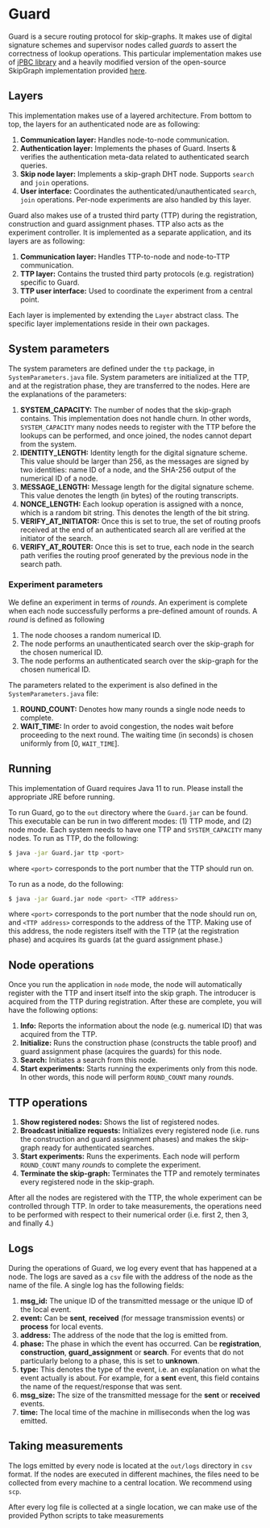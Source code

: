 # Guard
Guard is a secure routing protocol for skip-graphs. It makes use of digital signature schemes and supervisor nodes called *guards* to assert the correctness of lookup operations.
This particular implementation makes use of [jPBC library](http://gas.dia.unisa.it/projects/jpbc/) and a heavily modified version of the open-source SkipGraph implementation provided [here](https://github.com/yhassanzadeh13/SkipGraphNode).
## Layers
This implementation makes use of a layered architecture. From bottom to top, the layers for an authenticated node are as following:
1. **Communication layer:** Handles node-to-node communication.
2. **Authentication layer:** Implements the phases of Guard. Inserts & verifies the authentication meta-data related to authenticated search queries.
3. **Skip node layer:** Implements a skip-graph DHT node. Supports `search` and `join` operations.
4. **User interface:** Coordinates the authenticated/unauthenticated `search`, `join` operations. Per-node experiments are also handled by this layer.

Guard also makes use of a trusted third party (TTP) during the registration, construction and guard assignment phases. TTP also acts as the experiment controller. It is implemented as a separate application, and its layers are as following:
1. **Communication layer:** Handles TTP-to-node and node-to-TTP communication.
2. **TTP layer:** Contains the trusted third party protocols (e.g. registration) specific to Guard.
3. **TTP user interface:** Used to coordinate the experiment from a central point.

Each layer is implemented by extending the `Layer` abstract class. The specific layer implementations reside in their own packages.

## System parameters
The system parameters are defined under the `ttp` package, in `SystemParameters.java` file. System parameters are initialized at the TTP, and at the registration phase, they are transferred to the nodes. Here are the explanations of the parameters:
1. **SYSTEM_CAPACITY:** The number of nodes that the skip-graph contains. This implementation does not handle churn. In other words, `SYSTEM_CAPACITY` many nodes needs to register with the TTP before the lookups can be performed, and once joined, the nodes cannot depart from the system.
2. **IDENTITY_LENGTH:** Identity length for the digital signature scheme. This value should be larger than 256, as the messages are signed by two identities: name ID of a node, and the SHA-256 output of the numerical ID of a node.
3. **MESSAGE_LENGTH:** Message length for the digital signature scheme. This value denotes the length (in bytes) of the routing transcripts.
4. **NONCE_LENGTH:** Each lookup operation is assigned with a nonce, which is a random bit string. This denotes the length of the bit string.
5. **VERIFY_AT_INITIATOR:** Once this is set to true, the set of routing proofs received at the end of an authenticated search all are verified at the initiator of the search.
6. **VERIFY_AT_ROUTER:** Once this is set to true, each node in the search path verifies the routing proof generated by the previous node in the search path.

### Experiment parameters
We define an experiment in terms of *rounds*. An experiment is complete when each node successfully performs a pre-defined amount of rounds.
A *round* is defined as following
1. The node chooses a random numerical ID.
2. The node performs an unauthenticated search over the skip-graph for the chosen numerical ID.
3. The node performs an authenticated search over the skip-graph for the chosen numerical ID.

The parameters related to the experiment is also defined in the `SystemParameters.java` file: 
1. **ROUND_COUNT:** Denotes how many rounds a single node needs to complete.
2. **WAIT_TIME:** In order to avoid congestion, the nodes wait before proceeding to the next round. The waiting time (in seconds) is chosen uniformly from [0, `WAIT_TIME`].
## Running
This implementation of Guard requires Java 11 to run. Please install the appropriate JRE before running. 

To run Guard, go to the `out` directory where the `Guard.jar` can be found. This executable can be run in two different modes: (1) TTP mode, and (2) node mode.
Each system needs to have one TTP and `SYSTEM_CAPACITY` many nodes. To run as TTP, do the following:
```bash
$ java -jar Guard.jar ttp <port>
```
where `<port>` corresponds to the port number that the TTP should run on.


To run as a node, do the following:
```bash
$ java -jar Guard.jar node <port> <TTP address>
```
where `<port>` corresponds to the port number that the node should run on, and `<TTP address>` corresponds to the address of the TTP. Making use of this address,
the node registers itself with the TTP (at the registration phase) and acquires its guards (at the guard assignment phase.)  


## Node operations
Once you run the application in `node` mode, the node will automatically register with the TTP and insert itself into the skip graph. The introducer is acquired from the TTP during registration. After these are complete, you will have the following options:
1. **Info:** Reports the information about the node (e.g. numerical ID) that was acquired from the TTP.
2. **Initialize:** Runs the construction phase (constructs the table proof) and guard assignment phase (acquires the guards) for this node.
3. **Search:** Initiates a search from this node.
4. **Start experiments:** Starts running the experiments only from this node. In other words, this node will perform `ROUND_COUNT` many *round*s.

## TTP operations
1. **Show registered nodes:** Shows the list of registered nodes.
2. **Broadcast initialize requests:** Initializes every registered node (i.e. runs the construction and guard assignment phases) and makes the skip-graph ready for authenticated searches.
3. **Start experiments:** Runs the experiments. Each node will perform `ROUND_COUNT` many *round*s to complete the experiment.
4. **Terminate the skip-graph:** Terminates the TTP and remotely terminates every registered node in the skip-graph.

After all the nodes are registered with the TTP, the whole experiment can be controlled through TTP.
In order to take measurements, the operations need to be performed with respect to their numerical order (i.e. first 2, then 3, and finally 4.) 

## Logs
During the operations of Guard, we log every event that has happened at a node. The logs are saved as a `csv` file with the address of the node as the name of the file.
A single log has the following fields:
1. **msg_id:** The unique ID of the transmitted message or the unique ID of the local event.
2. **event:** Can be **sent**, **received** (for message transmission events) or **process** for local events.
3. **address:** The address of the node that the log is emitted from.
4. **phase:** The phase in which the event has occurred. Can be **registration**, **construction**, **guard_assignment** or **search**. For events that do not particularly belong to a phase, this is set to **unknown**.
5. **type:** This denotes the type of the event, i.e. an explanation on what the event actually is about. For example, for a **sent** event, this field contains the name of the request/response that was sent.
6. **msg_size:** The size of the transmitted message for the **sent** or **received** events.
7. **time:** The local time of the machine in milliseconds when the log was emitted.

## Taking measurements
The logs emitted by every node is located at the `out/logs` directory in `csv` format. If the nodes are executed in different machines, the files need to be collected from
every machine to a central location. We recommend using `scp`.
 
After every log file is collected at a single location, we can make use of the provided Python scripts to take measurements